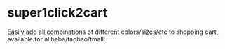 super1click2cart
================

Easily add all combinations of different colors/sizes/etc to shopping cart, available for alibaba/taobao/tmall.
